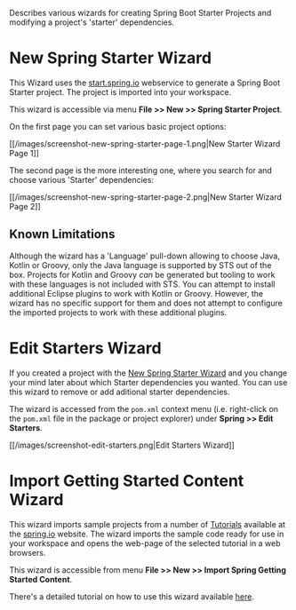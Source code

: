 Describes various wizards for creating Spring Boot Starter Projects and modifying a project's 'starter' dependencies.

# New Spring Starter Wizard

This Wizard uses the [start.spring.io](https://start.spring.io) webservice to generate a Spring Boot Starter project. The project is imported into your workspace.

This wizard is accessible via menu **File >> New >> Spring Starter Project**.

On the first page you can set various basic project options:

[[/images/screenshot-new-spring-starter-page-1.png|New Starter Wizard Page 1]]

The second page is the more interesting one, where you search for and choose
various 'Starter' dependencies:

[[/images/screenshot-new-spring-starter-page-2.png|New Starter Wizard Page 2]]

## Known Limitations

Although the wizard has a 'Language' pull-down allowing to choose Java, Kotlin or Groovy, only the Java language is supported by STS out of the box. Projects for Kotlin and Groovy *can* be generated but tooling to work with these languages is not included with STS. You can attempt to install additional Eclipse plugins to work with Kotlin or Groovy. However, the wizard has no specific support for them and does not attempt to configure the imported projects to work with these additional plugins.

# Edit Starters Wizard

If you created a project with the [New Spring Starter Wizard](#new-spring-starter-wizard) and you change
your mind later about which Starter dependencies you wanted. You can use this wizard to remove or add aditional starter dependencies.

The wizard is accessed from the `pom.xml` context menu (i.e. right-click on the `pom.xml` file in the package or project explorer) under **Spring >> Edit Starters**.

[[/images/screenshot-edit-starters.png|Edit Starters Wizard]]

# Import Getting Started Content Wizard

This wizard imports sample projects from a number of [Tutorials](https://spring.io/guides) available at the [spring.io](https://spring.io/) website. The wizard imports the sample code ready for use in your workspace and opens the web-page of the selected tutorial in a web browsers.

This wizard is accessible from menu **File >> New >> Import Spring Getting Started Content**.

There's a detailed tutorial on how to use this wizard available [here](https://spring.io/guides/gs/sts/).

